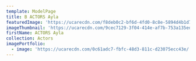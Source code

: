 ```yaml
---
template: ModelPage
title: B ACTORS Ayla
featuredImage: 'https://ucarecdn.com/f8deb0c2-bf6d-4fd0-8c8e-5894d4b1d73f/'
imageThumbnail: 'https://ucarecdn.com/9cec7129-3f04-414e-af7b-753a135ed3c7/'
firstName: ACTORS Ayla
collection: Actors
imagePortfolio:
  - image: 'https://ucarecdn.com/0c61adc7-fbfc-48d3-811c-d23075ecc43e/'
---
```


